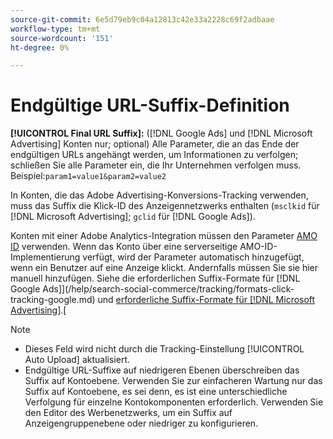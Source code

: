 ```yaml
---
source-git-commit: 6e5d79eb9c04a12813c42e33a2228c69f2adbaae
workflow-type: tm+mt
source-wordcount: '151'
ht-degree: 0%

---
```

# Endgültige URL-Suffix-Definition

<!-- Used in many places; in inventory feed templates, it's actually called "Campaign Final URL Suffix," but leaving this generic anyway since it's a paragraph-level include file -->

**[!UICONTROL Final URL Suffix]:** ([!DNL Google Ads] und [!DNL Microsoft Advertising] Konten nur; optional) Alle Parameter, die an das Ende der endgültigen URLs angehängt werden, um Informationen zu verfolgen; schließen Sie alle Parameter ein, die Ihr Unternehmen verfolgen muss. Beispiel:`param1=value1&param2=value2`

In Konten, die das Adobe Advertising-Konversions-Tracking verwenden, muss das Suffix die Klick-ID des Anzeigennetzwerks enthalten (`msclkid` für [!DNL Microsoft Advertising]; `gclid` für [!DNL Google Ads]).

Konten mit einer Adobe Analytics-Integration müssen den Parameter [AMO ID](/help/integrations/analytics/ids.md) verwenden. Wenn das Konto über eine serverseitige AMO-ID-Implementierung verfügt, wird der Parameter automatisch hinzugefügt, wenn ein Benutzer auf eine Anzeige klickt. Andernfalls müssen Sie sie hier manuell hinzufügen. Siehe die erforderlichen Suffix-Formate für  [!DNL Google Ads]](/help/search-social-commerce/tracking/formats-click-tracking-google.md) und [erforderliche Suffix-Formate für  [!DNL Microsoft Advertising]](/help/search-social-commerce/tracking/formats-click-tracking-microsoft.md).[

>[!NOTE]
>
>* Dieses Feld wird nicht durch die Tracking-Einstellung [!UICONTROL Auto Upload] aktualisiert.
>* Endgültige URL-Suffixe auf niedrigeren Ebenen überschreiben das Suffix auf Kontoebene. Verwenden Sie zur einfacheren Wartung nur das Suffix auf Kontoebene, es sei denn, es ist eine unterschiedliche Verfolgung für einzelne Kontokomponenten erforderlich. Verwenden Sie den Editor des Werbenetzwerks, um ein Suffix auf Anzeigengruppenebene oder niedriger zu konfigurieren.
